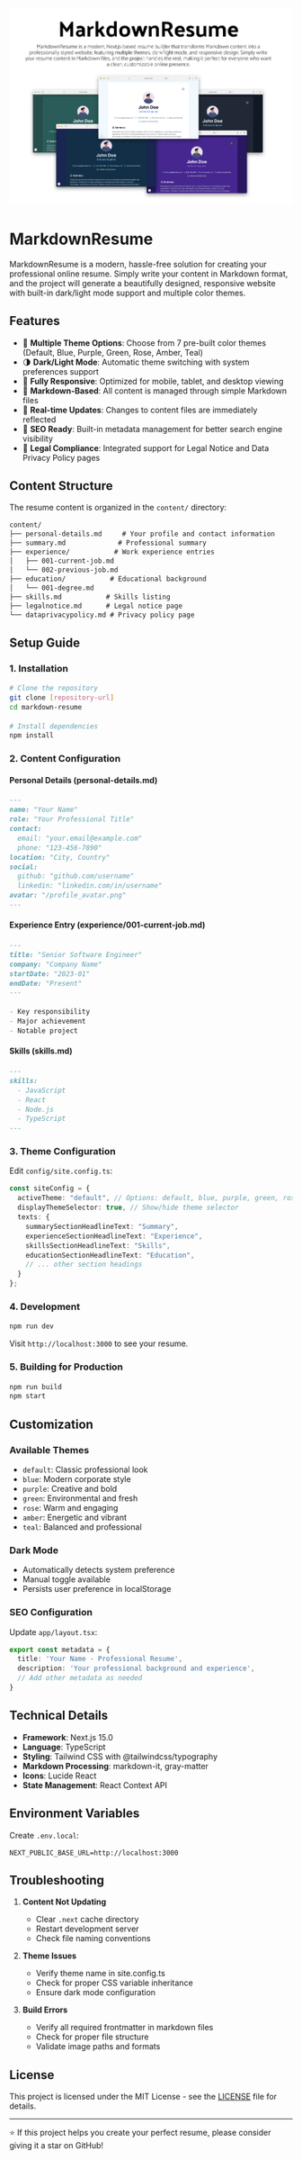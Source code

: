 ![MarkdownResume Header](./public/header.png)


# MarkdownResume

MarkdownResume is a modern, hassle-free solution for creating your professional online resume. Simply write your content in Markdown format, and the project will generate a beautifully designed, responsive website with built-in dark/light mode support and multiple color themes.

## Features

- 🎨 **Multiple Theme Options**: Choose from 7 pre-built color themes (Default, Blue, Purple, Green, Rose, Amber, Teal)
- 🌗 **Dark/Light Mode**: Automatic theme switching with system preferences support
- 📱 **Fully Responsive**: Optimized for mobile, tablet, and desktop viewing
- 📝 **Markdown-Based**: All content is managed through simple Markdown files
- 🔄 **Real-time Updates**: Changes to content files are immediately reflected
- 🎯 **SEO Ready**: Built-in metadata management for better search engine visibility
- 📄 **Legal Compliance**: Integrated support for Legal Notice and Data Privacy Policy pages

## Content Structure

The resume content is organized in the `content/` directory:

```
content/
├── personal-details.md     # Your profile and contact information
├── summary.md             # Professional summary
├── experience/           # Work experience entries
│   ├── 001-current-job.md
│   └── 002-previous-job.md
├── education/           # Educational background
│   └── 001-degree.md
├── skills.md           # Skills listing
├── legalnotice.md      # Legal notice page
└── dataprivacypolicy.md # Privacy policy page
```

## Setup Guide

### 1. Installation

```bash
# Clone the repository
git clone [repository-url]
cd markdown-resume

# Install dependencies
npm install
```

### 2. Content Configuration

#### Personal Details (personal-details.md)
```markdown
---
name: "Your Name"
role: "Your Professional Title"
contact:
  email: "your.email@example.com"
  phone: "123-456-7890"
location: "City, Country"
social:
  github: "github.com/username"
  linkedin: "linkedin.com/in/username"
avatar: "/profile_avatar.png"
---
```

#### Experience Entry (experience/001-current-job.md)
```markdown
---
title: "Senior Software Engineer"
company: "Company Name"
startDate: "2023-01"
endDate: "Present"
---

- Key responsibility
- Major achievement
- Notable project
```

#### Skills (skills.md)
```markdown
---
skills:
  - JavaScript
  - React
  - Node.js
  - TypeScript
---
```

### 3. Theme Configuration

Edit `config/site.config.ts`:

```typescript
const siteConfig = {
  activeTheme: "default", // Options: default, blue, purple, green, rose, amber, teal
  displayThemeSelector: true, // Show/hide theme selector
  texts: {
    summarySectionHeadlineText: "Summary",
    experienceSectionHeadlineText: "Experience",
    skillsSectionHeadlineText: "Skills",
    educationSectionHeadlineText: "Education",
    // ... other section headings
  }
};
```

### 4. Development

```bash
npm run dev
```

Visit `http://localhost:3000` to see your resume.

### 5. Building for Production

```bash
npm run build
npm start
```

## Customization

### Available Themes

- `default`: Classic professional look
- `blue`: Modern corporate style
- `purple`: Creative and bold
- `green`: Environmental and fresh
- `rose`: Warm and engaging
- `amber`: Energetic and vibrant
- `teal`: Balanced and professional

### Dark Mode

- Automatically detects system preference
- Manual toggle available
- Persists user preference in localStorage

### SEO Configuration

Update `app/layout.tsx`:

```typescript
export const metadata = {
  title: 'Your Name - Professional Resume',
  description: 'Your professional background and experience',
  // Add other metadata as needed
}
```

## Technical Details

- **Framework**: Next.js 15.0
- **Language**: TypeScript
- **Styling**: Tailwind CSS with @tailwindcss/typography
- **Markdown Processing**: markdown-it, gray-matter
- **Icons**: Lucide React
- **State Management**: React Context API

## Environment Variables

Create `.env.local`:

```env
NEXT_PUBLIC_BASE_URL=http://localhost:3000
```

## Troubleshooting

1. **Content Not Updating**
   - Clear `.next` cache directory
   - Restart development server
   - Check file naming conventions

2. **Theme Issues**
   - Verify theme name in site.config.ts
   - Check for proper CSS variable inheritance
   - Ensure dark mode configuration

3. **Build Errors**
   - Verify all required frontmatter in markdown files
   - Check for proper file structure
   - Validate image paths and formats

## License

This project is licensed under the MIT License - see the [LICENSE](LICENSE) file for details.

---

⭐️ If this project helps you create your perfect resume, please consider giving it a star on GitHub!